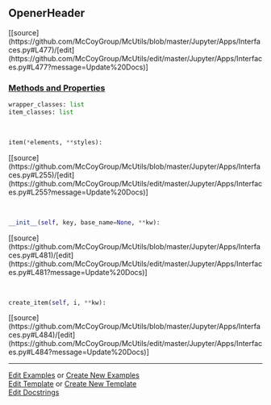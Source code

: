 ## <a id="McUtils.Jupyter.Apps.Interfaces.OpenerHeader">OpenerHeader</a> 
<div class="docs-source-link" markdown="1">
[[source](https://github.com/McCoyGroup/McUtils/blob/master/Jupyter/Apps/Interfaces.py#L477)/[edit](https://github.com/McCoyGroup/McUtils/edit/master/Jupyter/Apps/Interfaces.py#L477?message=Update%20Docs)]
</div>



<div class="collapsible-section">
 <div class="collapsible-section collapsible-section-header" markdown="1">
 
### <a class="collapse-link" data-toggle="collapse" href="#methods">Methods and Properties</a> <a class="float-right" data-toggle="collapse" href="#methods"><i class="fa fa-chevron-down"></i></a>

 </div>
 <div class="collapsible-section collapsible-section-body collapse" id="methods" markdown="1">

```python
wrapper_classes: list
item_classes: list
```
<a id="McUtils.Jupyter.JHTML.JHTML.JHTML.Button" class="docs-object-method">&nbsp;</a> 
```python
item(*elements, **styles): 
```
<div class="docs-source-link" markdown="1">
[[source](https://github.com/McCoyGroup/McUtils/blob/master/Jupyter/Apps/Interfaces.py#L255)/[edit](https://github.com/McCoyGroup/McUtils/edit/master/Jupyter/Apps/Interfaces.py#L255?message=Update%20Docs)]
</div>

<a id="McUtils.Jupyter.Apps.Interfaces.OpenerHeader.__init__" class="docs-object-method">&nbsp;</a> 
```python
__init__(self, key, base_name=None, **kw): 
```
<div class="docs-source-link" markdown="1">
[[source](https://github.com/McCoyGroup/McUtils/blob/master/Jupyter/Apps/Interfaces.py#L481)/[edit](https://github.com/McCoyGroup/McUtils/edit/master/Jupyter/Apps/Interfaces.py#L481?message=Update%20Docs)]
</div>

<a id="McUtils.Jupyter.Apps.Interfaces.OpenerHeader.create_item" class="docs-object-method">&nbsp;</a> 
```python
create_item(self, i, **kw): 
```
<div class="docs-source-link" markdown="1">
[[source](https://github.com/McCoyGroup/McUtils/blob/master/Jupyter/Apps/Interfaces.py#L484)/[edit](https://github.com/McCoyGroup/McUtils/edit/master/Jupyter/Apps/Interfaces.py#L484?message=Update%20Docs)]
</div>

 </div>
</div>




___

[Edit Examples](https://github.com/McCoyGroup/McUtils/edit/gh-pages/ci/examples/McUtils/Jupyter/Apps/Interfaces/OpenerHeader.md) or 
[Create New Examples](https://github.com/McCoyGroup/McUtils/new/gh-pages/?filename=ci/examples/McUtils/Jupyter/Apps/Interfaces/OpenerHeader.md) <br/>
[Edit Template](https://github.com/McCoyGroup/McUtils/edit/gh-pages/ci/docs/McUtils/Jupyter/Apps/Interfaces/OpenerHeader.md) or 
[Create New Template](https://github.com/McCoyGroup/McUtils/new/gh-pages/?filename=ci/docs/templates/McUtils/Jupyter/Apps/Interfaces/OpenerHeader.md) <br/>
[Edit Docstrings](https://github.com/McCoyGroup/McUtils/edit/master/Jupyter/Apps/Interfaces.py#L477?message=Update%20Docs)